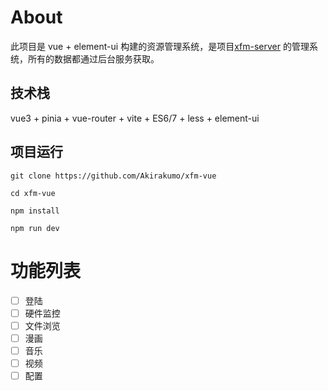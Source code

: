 # About

此项目是 vue + element-ui 构建的资源管理系统，是项目[xfm-server](https://github.com/Akirakumo/xfm-server) 的管理系统，所有的数据都通过后台服务获取。

## 技术栈

vue3 + pinia + vue-router + vite + ES6/7 + less + element-ui

## 项目运行

```
git clone https://github.com/Akirakumo/xfm-vue

cd xfm-vue  

npm install

npm run dev

```

# 功能列表

- [ ] 登陆
- [ ] 硬件监控
- [ ] 文件浏览
- [ ] 漫画
- [ ] 音乐
- [ ] 视频
- [ ] 配置
